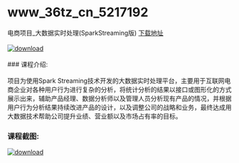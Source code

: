 # www_36tz_cn_5217192
电商项目_大数据实时处理(SparkStreaming版)
[下载地址](http://www.36tz.cn/article/5217192 "下载地址")
<br/></br>[![download](http://36tz.cn/muke_img/2020_12_1-118.png "下载地址")](http://www.36tz.cn/article/5217192 "下载地址")
<br/></br>### 课程介绍:<br/></br>项目为使用Spark Streaming技术开发的大数据实时处理平台，主要用于互联网电商企业对各种用户行为进行复杂的分析，将统计分析的结果以接口或图形化的方式展示出来，辅助产品经理、数据分析师以及管理人员分析现有产品的情况，并根据用户行为分析结果持续改进产品的设计，以及调整公司的战略和业务，最终达成用大数据技术帮助公司提升业绩、营业额以及市场占有率的目标。

### 课程截图:
[![download](http://36tz.cn/muke_img/2020_12_2-108.png "下载地址")](http://www.36tz.cn/article/5217192 "下载地址")
